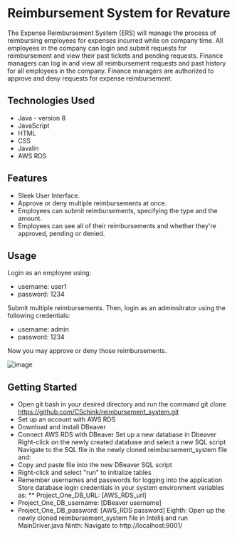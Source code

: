# Reimbursement System for Revature

The Expense Reimbursement System (ERS) will manage the process of reimbursing employees for expenses incurred while on company time. All employees in the company can login and submit requests for reimbursement and view their past tickets and pending requests. Finance managers can log in and view all reimbursement requests and past history for all employees in the company. Finance managers are authorized to approve and deny requests for expense reimbursement. 

## Technologies Used

* Java - version 8
* JavaScript
* HTML
* CSS
* Javalin
* AWS RDS

## Features

* Sleek User Interface.
* Approve or deny multiple reimbursements at once.
* Employees can submit reimbursements, specifying the type and the amount.
* Employees can see all of their reimbursements and whether they're approved, pending or denied.

## Usage

Login as an employee using:

* username: user1
* password: 1234

Submit multiple reimbursements.  Then, login as an adminsitrator using the following credentials:

* username: admin
* password: 1234

Now you may approve or deny those reimbursements.

![image](https://user-images.githubusercontent.com/45950072/115905626-58342880-a434-11eb-806f-ad53b5566111.png)


## Getting Started

* Open git bash in your desired directory and run the command git clone https://github.com/CSchink/reimbursement_system.git
* Set up an account with AWS RDS
* Download and install DBeaver
* Connect AWS RDS with DBeaver
Set up a new database in Dbeaver
Right-click on the newly created database and select a new SQL script
Navigate to the SQL file in the newly cloned reimbursement_system file and:
* Copy and paste file into the new DBeaver SQL script
* Right-click and select "run" to initialize tables
* Remember usernames and passwords for logging into the application
Store database login credentials in your system environment variables as:
** Project_One_DB_URL: [AWS_RDS_url]
* Project_One_DB_username: [DBeaver username]
* Project_One_DB_password: [AWS_RDS password]
Eighth: Open up the newly cloned reimbursement_system file in Intellij and run MainDriver.java
Ninth: Navigate to http://localhost:9001/

